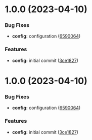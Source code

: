 # 1.0.0 (2023-04-10)


### Bug Fixes

* **config:** configuration ([6590064](https://github.com/rxvcp/poc-semantic-release/commit/659006466d5f8f4a1cdb24cd78cf81cf8a898c13))


### Features

* **config:** initial commit ([3ce1827](https://github.com/rxvcp/poc-semantic-release/commit/3ce1827594312b292c4800af51c09abedfb7c26d))

# 1.0.0 (2023-04-10)


### Bug Fixes

* **config:** configuration ([6590064](https://github.com/rxvcp/poc-semantic-release/commit/659006466d5f8f4a1cdb24cd78cf81cf8a898c13))


### Features

* **config:** initial commit ([3ce1827](https://github.com/rxvcp/poc-semantic-release/commit/3ce1827594312b292c4800af51c09abedfb7c26d))
